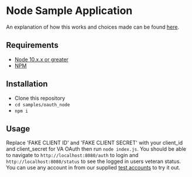 # Node Sample Application

An explanation of how this works and choices made can be found [here](https://developer.va.gov/oauth).

## Requirements

* [Node 10.x.x or greater](https://nodejs.org/en/)
* [NPM](https://www.npmjs.com/get-npm)

## Installation

* Clone this repository
* `cd samples/oauth_node`
* `npm i`

## Usage

Replace 'FAKE CLIENT ID' and 'FAKE CLIENT SECRET' with your client\_id and client\_secret for VA OAuth then run `node index.js`. You should be able to navigate to `http://localhost:8080/auth` to login and `http://localhost:8080/status` to see the logged in users veteran status. You can use any account in from our supplied [test accounts](../../test-accounts.md) to try it out. 
